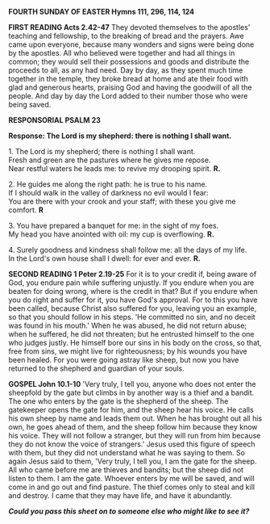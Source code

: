 **FOURTH SUNDAY OF EASTER Hymns 111, 296, 114, 124**

**FIRST READING Acts 2.42-47** They devoted themselves to the apostles'
teaching and fellowship, to the breaking of bread and the prayers. Awe
came upon everyone, because many wonders and signs were being done by
the apostles. All who believed were together and had all things in
common; they would sell their possessions and goods and distribute the
proceeds to all, as any had need. Day by day, as they spent much time
together in the temple, they broke bread at home and ate their food with
glad and generous hearts, praising God and having the goodwill of all
the people. And day by day the Lord added to their number those who were
being saved.

**RESPONSORIAL PSALM 23**

**Response: The Lord is my shepherd: there is nothing I shall want.**

1\. The Lord is my shepherd; there is nothing I shall want.  
Fresh and green are the pastures where he gives me repose.  
Near restful waters he leads me: to revive my drooping spirit. **R.**

2\. He guides me along the right path: he is true to his name.  
If I should walk in the valley of darkness no evil would I fear:  
You are there with your crook and your staff; with these you give me
comfort. **R**

3\. You have prepared a banquet for me: in the sight of my foes.  
My head you have anointed with oil: my cup is overflowing. **R.**

4\. Surely goodness and kindness shall follow me: all the days of my life.  
In the Lord's own house shall I dwell: for ever and ever. **R.**

**SECOND READING 1 Peter 2.19-25** For it is to your credit if, being
aware of God, you endure pain while suffering unjustly. If you endure
when you are beaten for doing wrong, where is the credit in that? But if
you endure when you do right and suffer for it, you have God's approval.
For to this you have been called, because Christ also suffered for you,
leaving you an example, so that you should follow in his steps. 'He
committed no sin, and no deceit was found in his mouth.' When he was
abused, he did not return abuse; when he suffered, he did not threaten;
but he entrusted himself to the one who judges justly. He himself bore
our sins in his body on the cross, so that, free from sins, we might
live for righteousness; by his wounds you have been healed. For you were
going astray like sheep, but now you have returned to the shepherd and
guardian of your souls.

**GOSPEL John 10.1-10** 'Very truly, I tell you, anyone who does not
enter the sheepfold by the gate but climbs in by another way is a thief
and a bandit. The one who enters by the gate is the shepherd of the
sheep. The gatekeeper opens the gate for him, and the sheep hear his
voice. He calls his own sheep by name and leads them out. When he has
brought out all his own, he goes ahead of them, and the sheep follow him
because they know his voice. They will not follow a stranger, but they
will run from him because they do not know the voice of strangers.'
Jesus used this figure of speech with them, but they did not understand
what he was saying to them. So again Jesus said to them, 'Very truly, I
tell you, I am the gate for the sheep. All who came before me are
thieves and bandits; but the sheep did not listen to them. I am the
gate. Whoever enters by me will be saved, and will come in and go out
and find pasture. The thief comes only to steal and kill and destroy. I
came that they may have life, and have it abundantly.

***Could you pass this sheet on to someone else who might like to see
it?***

